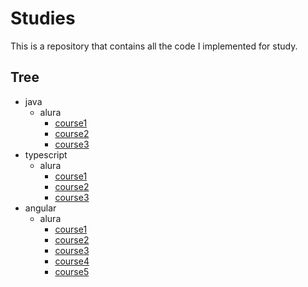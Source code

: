 # Studies

This is a repository that contains all the code I implemented for study.

## Tree

- java
  - alura
    - [course1](java/alura/course1)
    - [course2](java/alura/course2)
    - [course3](java/alura/course3)
- typescript
  - alura
    - [course1](typescript/alura/course1)
    - [course2](typescript/alura/course2)
    - [course3](typescript/alura/course3)
- angular
  - alura
    - [course1](angular/alura/course1)
    - [course2](angular/alura/course2)
    - [course3](angular/alura/course3)
    - [course4](angular/alura/course4)
    - [course5](angular/alura/course5)
